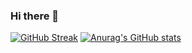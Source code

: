 ### Hi there 👋

[![GitHub Streak](http://github-readme-streak-stats.herokuapp.com?user=dkrefta&theme=dark&background=000000)](https://git.io/streak-stats)
[![Anurag's GitHub stats](https://github-readme-stats.vercel.app/api?username=dkrefta)](https://github.com/anuraghazra/github-readme-stats)

<!--
**dkrefta/dkrefta** is a ✨ _special_ ✨ repository because its `README.md` (this file) appears on your GitHub profile.

Here are some ideas to get you started:

- 🔭 I’m currently working on ...
- 🌱 I’m currently learning ...
- 👯 I’m looking to collaborate on ...
- 🤔 I’m looking for help with ...
- 💬 Ask me about ...
- 📫 How to reach me: ...
- 😄 Pronouns: ...
- ⚡ Fun fact: ...
-->
